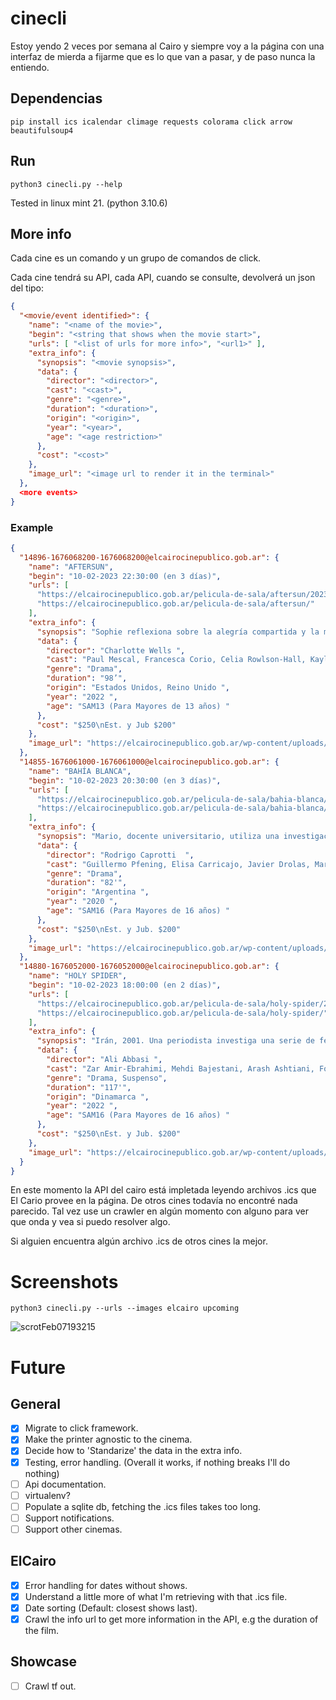 # cinecli

Estoy yendo 2 veces por semana al Cairo y siempre voy a la página con una interfaz de mierda a fijarme
que es lo que van a pasar, y de paso nunca la entiendo.

## Dependencias

```terminal
pip install ics icalendar climage requests colorama click arrow beautifulsoup4
```

## Run

```terminal
python3 cinecli.py --help
```

Tested in linux mint 21. (python 3.10.6)

## More info
Cada cine es un comando y un grupo de comandos de click.

Cada cine tendrá su API, cada API, cuando se consulte, devolverá un json del tipo:

```json
{
  "<movie/event identified>": {
    "name": "<name of the movie>",
    "begin": "<string that shows when the movie start>",
    "urls": [ "<list of urls for more info>", "<url1>" ],
    "extra_info": {
      "synopsis": "<movie synopsis>",
      "data": {
        "director": "<director>",
        "cast": "<cast>",
        "genre": "<genre>",
        "duration": "<duration>",
        "origin": "<origin>",
        "year": "<year>",
        "age": "<age restriction>"
      },
      "cost": "<cost>"
    },
    "image_url": "<image url to render it in the terminal>"
  },
  <more events>
}
```

### Example
```json
{
  "14896-1676068200-1676068200@elcairocinepublico.gob.ar": {
    "name": "AFTERSUN",
    "begin": "10-02-2023 22:30:00 (en 3 días)",
    "urls": [
      "https://elcairocinepublico.gob.ar/pelicula-de-sala/aftersun/2023-02-10/",
      "https://elcairocinepublico.gob.ar/pelicula-de-sala/aftersun/"
    ],
    "extra_info": {
      "synopsis": "Sophie reflexiona sobre la alegría compartida y la melancolía privada de unas vacaciones que hizo con su padre 20 años atrás. Los recuerdos reales e imaginarios llenan los espacios entre las imágenes mientras intenta reconciliar al padre que conoció con el hombre que no conoció.",
      "data": {
        "director": "Charlotte Wells ",
        "cast": "Paul Mescal, Francesca Corio, Celia Rowlson-Hall, Kayleigh Coleman, Sally Messham, Harry Perdios, Ethan Smith ",
        "genre": "Drama",
        "duration": "98’",
        "origin": "Estados Unidos, Reino Unido ",
        "year": "2022 ",
        "age": "SAM13 (Para Mayores de 13 años) "
      },
      "cost": "$250\nEst. y Jub $200"
    },
    "image_url": "https://elcairocinepublico.gob.ar/wp-content/uploads/2023/01/Aftersun-01.jpg"
  },
  "14855-1676061000-1676061000@elcairocinepublico.gob.ar": {
    "name": "BAHÍA BLANCA",
    "begin": "10-02-2023 20:30:00 (en 3 días)",
    "urls": [
      "https://elcairocinepublico.gob.ar/pelicula-de-sala/bahia-blanca/2023-02-10/",
      "https://elcairocinepublico.gob.ar/pelicula-de-sala/bahia-blanca/"
    ],
    "extra_info": {
      "synopsis": "Mario, docente universitario, utiliza una investigación sobre el escritor Ezequiel Martínez Estrada para huir de su pasado. Establecido en Bahía Blanca, el lugar parece ser ideal para el olvido, pero un encuentro con un viejo amigo desencadena el peor de los peligros.",
      "data": {
        "director": "Rodrigo Caprotti  ",
        "cast": "Guillermo Pfening, Elisa Carricajo, Javier Drolas, Marcelo Subiotto, Ailin Salas, Violeta Palukas, Julia Martínez Rubio ",
        "genre": "Drama",
        "duration": "82'",
        "origin": "Argentina ",
        "year": "2020 ",
        "age": "SAM16 (Para Mayores de 16 años) "
      },
      "cost": "$250\nEst. y Jub. $200"
    },
    "image_url": "https://elcairocinepublico.gob.ar/wp-content/uploads/2023/01/Bahía-Blanca-04.jpg"
  },
  "14880-1676052000-1676052000@elcairocinepublico.gob.ar": {
    "name": "HOLY SPIDER",
    "begin": "10-02-2023 18:00:00 (en 2 días)",
    "urls": [
      "https://elcairocinepublico.gob.ar/pelicula-de-sala/holy-spider/2023-02-10/",
      "https://elcairocinepublico.gob.ar/pelicula-de-sala/holy-spider/"
    ],
    "extra_info": {
      "synopsis": "Irán, 2001. Una periodista investiga una serie de femicidios en los barrios peligrosos de la ciudad santa de Mashhad. Descubre que las autoridades locales no trabajan en resolver los casos. Los crímenes son obra de un hombre que ataca a prostitutas y asegura purificar la ciudad de sus pecados. ",
      "data": {
        "director": "Ali Abbasi ",
        "cast": "Zar Amir-Ebrahimi, Mehdi Bajestani, Arash Ashtiani, Forouzan Jamshidnejad, Mesbah Taleb, Alice Rahimi, Sara Fazilat, Sina Parvaneh, Nima Akbarpour, Firouz Agheli ",
        "genre": "Drama, Suspenso",
        "duration": "117'",
        "origin": "Dinamarca ",
        "year": "2022 ",
        "age": "SAM16 (Para Mayores de 16 años) "
      },
      "cost": "$250\nEst. y Jub. $200"
    },
    "image_url": "https://elcairocinepublico.gob.ar/wp-content/uploads/2023/01/Holy-Spider-01.jpeg"
  }
}
```
En este momento la API del cairo está impletada leyendo archivos .ics que El Cario provee en la página.
De otros cines todavía no encontré nada parecido.
Tal vez use un crawler en algún momento con alguno para ver que onda y vea si puedo resolver algo.

Si alguien encuentra algún archivo .ics de otros cines la mejor.

# Screenshots

```terminal
python3 cinecli.py --urls --images elcairo upcoming
```
![scrotFeb07193215](https://user-images.githubusercontent.com/52180403/217381710-9058e282-6213-42d6-82f3-16e1b4fecaea.png)

# Future
## General
- [X] Migrate to click framework.
- [X] Make the printer agnostic to the cinema.
- [X] Decide how to 'Standarize' the data in the extra info.
- [X] Testing, error handling. (Overall it works, if nothing breaks I'll do nothing)
- [ ] Api documentation.
- [ ] virtualenv?
- [ ] Populate a sqlite db, fetching the .ics files takes too long.
- [ ] Support notifications.
- [ ] Support other cinemas.

## ElCairo
- [X] Error handling for dates without shows.
- [X] Understand a little more of what I'm retrieving with that .ics file.
- [X] Date sorting (Default: closest shows last).
- [X] Crawl the info url to get more information in the API, e.g the duration of the film.

## Showcase
- [ ] Crawl tf out.
